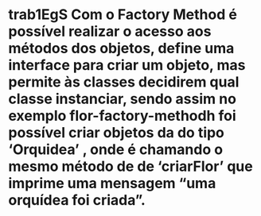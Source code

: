 # trab1EgS  Com o Factory Method  é possível realizar o acesso aos métodos  dos objetos, define uma interface para criar um objeto, mas permite às classes decidirem qual classe instanciar, sendo assim no exemplo flor-factory-methodh foi possível criar objetos da do tipo  ‘Orquidea’ , onde é chamando o mesmo método de de ‘criarFlor’ que imprime uma mensagem “uma orquídea foi criada”.
